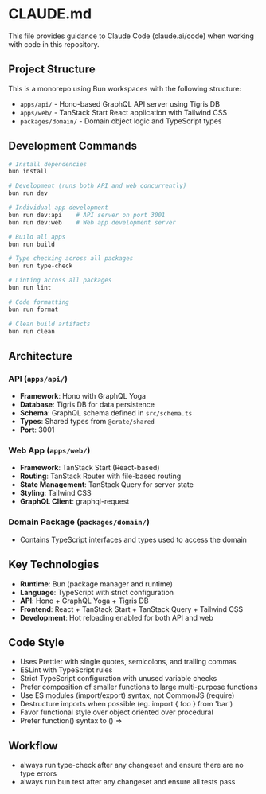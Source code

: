 # CLAUDE.md

This file provides guidance to Claude Code (claude.ai/code) when working with code in this repository.

## Project Structure

This is a monorepo using Bun workspaces with the following structure:

- `apps/api/` - Hono-based GraphQL API server using Tigris DB
- `apps/web/` - TanStack Start React application with Tailwind CSS
- `packages/domain/` - Domain object logic and TypeScript types

## Development Commands

```bash
# Install dependencies
bun install

# Development (runs both API and web concurrently)
bun run dev

# Individual app development
bun run dev:api    # API server on port 3001
bun run dev:web    # Web app development server

# Build all apps
bun run build

# Type checking across all packages
bun run type-check

# Linting across all packages
bun run lint

# Code formatting
bun run format

# Clean build artifacts
bun run clean
```

## Architecture

### API (`apps/api/`)

- **Framework**: Hono with GraphQL Yoga
- **Database**: Tigris DB for data persistence
- **Schema**: GraphQL schema defined in `src/schema.ts`
- **Types**: Shared types from `@crate/shared`
- **Port**: 3001

### Web App (`apps/web/`)

- **Framework**: TanStack Start (React-based)
- **Routing**: TanStack Router with file-based routing
- **State Management**: TanStack Query for server state
- **Styling**: Tailwind CSS
- **GraphQL Client**: graphql-request

### Domain Package (`packages/domain/`)

- Contains TypeScript interfaces and types used to access the domain

## Key Technologies

- **Runtime**: Bun (package manager and runtime)
- **Language**: TypeScript with strict configuration
- **API**: Hono + GraphQL Yoga + Tigris DB
- **Frontend**: React + TanStack Start + TanStack Query + Tailwind CSS
- **Development**: Hot reloading enabled for both API and web

## Code Style

- Uses Prettier with single quotes, semicolons, and trailing commas
- ESLint with TypeScript rules
- Strict TypeScript configuration with unused variable checks
- Prefer composition of smaller functions to large multi-purpose functions
- Use ES modules (import/export) syntax, not CommonJS (require)
- Destructure imports when possible (eg. import { foo } from 'bar')
- Favor functional style over object oriented over procedural
- Prefer function() syntax to () =>

## Workflow

- always run type-check after any changeset and ensure there are no type errors
- always run bun test after any changeset and ensure all tests pass
